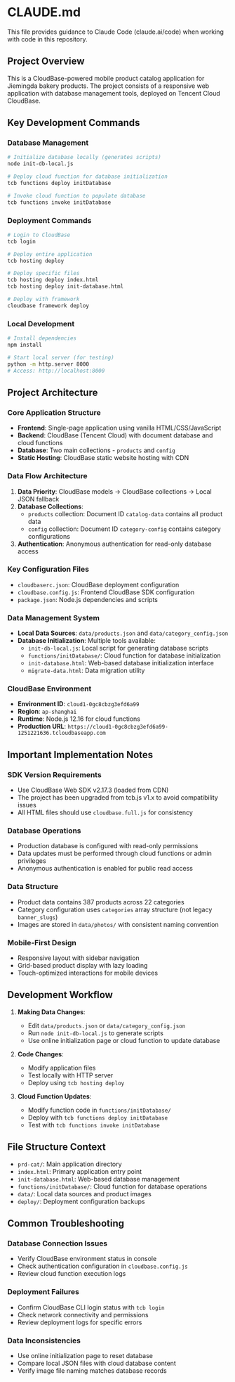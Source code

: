 # CLAUDE.md

This file provides guidance to Claude Code (claude.ai/code) when working with code in this repository.

## Project Overview

This is a CloudBase-powered mobile product catalog application for Jiemingda bakery products. The project consists of a responsive web application with database management tools, deployed on Tencent Cloud CloudBase.

## Key Development Commands

### Database Management
```bash
# Initialize database locally (generates scripts)
node init-db-local.js

# Deploy cloud function for database initialization
tcb functions deploy initDatabase

# Invoke cloud function to populate database
tcb functions invoke initDatabase
```

### Deployment Commands
```bash
# Login to CloudBase
tcb login

# Deploy entire application
tcb hosting deploy

# Deploy specific files
tcb hosting deploy index.html
tcb hosting deploy init-database.html

# Deploy with framework
cloudbase framework deploy
```

### Local Development
```bash
# Install dependencies
npm install

# Start local server (for testing)
python -m http.server 8000
# Access: http://localhost:8000
```

## Project Architecture

### Core Application Structure
- **Frontend**: Single-page application using vanilla HTML/CSS/JavaScript
- **Backend**: CloudBase (Tencent Cloud) with document database and cloud functions
- **Database**: Two main collections - `products` and `config`
- **Static Hosting**: CloudBase static website hosting with CDN

### Data Flow Architecture
1. **Data Priority**: CloudBase models → CloudBase collections → Local JSON fallback
2. **Database Collections**:
   - `products` collection: Document ID `catalog-data` contains all product data
   - `config` collection: Document ID `category-config` contains category configurations
3. **Authentication**: Anonymous authentication for read-only database access

### Key Configuration Files
- `cloudbaserc.json`: CloudBase deployment configuration
- `cloudbase.config.js`: Frontend CloudBase SDK configuration
- `package.json`: Node.js dependencies and scripts

### Data Management System
- **Local Data Sources**: `data/products.json` and `data/category_config.json`
- **Database Initialization**: Multiple tools available:
  - `init-db-local.js`: Local script for generating database scripts
  - `functions/initDatabase/`: Cloud function for database initialization
  - `init-database.html`: Web-based database initialization interface
  - `migrate-data.html`: Data migration utility

### CloudBase Environment
- **Environment ID**: `cloud1-0gc8cbzg3efd6a99`
- **Region**: `ap-shanghai`
- **Runtime**: Node.js 12.16 for cloud functions
- **Production URL**: `https://cloud1-0gc8cbzg3efd6a99-1251221636.tcloudbaseapp.com`

## Important Implementation Notes

### SDK Version Requirements
- Use CloudBase Web SDK v2.17.3 (loaded from CDN)
- The project has been upgraded from tcb.js v1.x to avoid compatibility issues
- All HTML files should use `cloudbase.full.js` for consistency

### Database Operations
- Production database is configured with read-only permissions
- Data updates must be performed through cloud functions or admin privileges
- Anonymous authentication is enabled for public read access

### Data Structure
- Product data contains 387 products across 22 categories
- Category configuration uses `categories` array structure (not legacy `banner_slugs`)
- Images are stored in `data/photos/` with consistent naming convention

### Mobile-First Design
- Responsive layout with sidebar navigation
- Grid-based product display with lazy loading
- Touch-optimized interactions for mobile devices

## Development Workflow

1. **Making Data Changes**:
   - Edit `data/products.json` or `data/category_config.json`
   - Run `node init-db-local.js` to generate scripts
   - Use online initialization page or cloud function to update database

2. **Code Changes**:
   - Modify application files
   - Test locally with HTTP server
   - Deploy using `tcb hosting deploy`

3. **Cloud Function Updates**:
   - Modify function code in `functions/initDatabase/`
   - Deploy with `tcb functions deploy initDatabase`
   - Test with `tcb functions invoke initDatabase`

## File Structure Context

- `prd-cat/`: Main application directory
- `index.html`: Primary application entry point
- `init-database.html`: Web-based database management
- `functions/initDatabase/`: Cloud function for database operations
- `data/`: Local data sources and product images
- `deploy/`: Deployment configuration backups

## Common Troubleshooting

### Database Connection Issues
- Verify CloudBase environment status in console
- Check authentication configuration in `cloudbase.config.js`
- Review cloud function execution logs

### Deployment Failures
- Confirm CloudBase CLI login status with `tcb login`
- Check network connectivity and permissions
- Review deployment logs for specific errors

### Data Inconsistencies
- Use online initialization page to reset database
- Compare local JSON files with cloud database content
- Verify image file naming matches database records